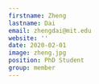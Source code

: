 ```yaml
---
firstname: Zheng
lastname: Dai
email: zhengdai@mit.edu
website: ''
date: 2020-02-01
image: zheng.jpg
position: PhD Student
group: member
---
```

